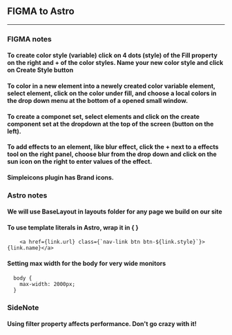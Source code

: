 ## FIGMA to Astro
___

### FIGMA notes

#### To create color style (variable) click on 4 dots (style) of the Fill property on the right and + of the color styles. Name your new color style and click on Create Style button

#### To color in a new element into a newely created color variable element, select element, click on the color under fill, and choose a local colors in the drop down menu at the bottom of a opened small window.

#### To create a componet set, select elements and click on the create component set at the dropdown at the top of the screen (button on the left).

#### To add effects to an element, like blur effect, click the + next to a effects tool on the right panel, choose blur from the drop down and click on the sun icon on the right to enter values of the effect.

#### Simpleicons plugin has Brand icons.


### Astro notes

#### We will use BaseLayout in layouts folder for any page we build on our site

#### To use template literals in Astro, wrap it in { }
```
    <a href={link.url} class={`nav-link btn btn-${link.style}`}>{link.name}</a>    
```

#### Setting max width for the body for very wide monitors
```
  body {
    max-width: 2000px;
  }
```

### SideNote 
#### Using filter property affects performance. Don't go crazy with it!

